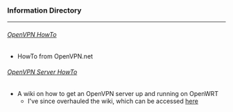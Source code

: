 ### Information Directory ###
---
###### [OpenVPN HowTo](OpenVPN%20HowTO.pdf) ######
  - HowTo from OpenVPN.net

###### [OpenVPN Server HowTo](OpenVPN%20Server%20HowTo%20(Streamlined)%20%5BOpenWrt%20Wiki%5D.pdf) ######
  - A wiki on how to get an OpenVPN server up and running on OpenWRT
    - I've since overhauled the wiki, which can be accessed [here](https://openwrt.org/docs/user-guide/openvpn.server)
 
